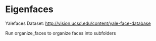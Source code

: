 # Eigenfaces

Yalefaces Dataset: http://vision.ucsd.edu/content/yale-face-database

Run organize_faces to organize faces into subfolders 